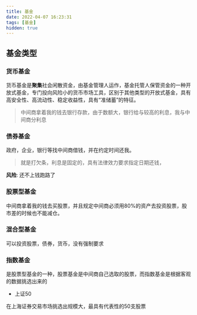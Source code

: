 ```yaml
---
title: 基金
date: 2022-04-07 16:23:31
tags: [基金]
hidden: true
---
```

## 基金类型

### 货币基金

货币基金是**聚集**社会闲散资金，由基金管理人运作，基金托管人保管资金的一种开放式基金，专门投向风险小的货币市场工具，区别于其他类型的开放式基金，具有高安全性、高流动性、稳定收益性，具有“准储蓄”的特征。

> 中间商拿着我的钱去银行存款，由于数额大，银行给与较高的利息，我与中间商分利息

### 债券基金

政府，企业，银行等找中间商借钱，并在约定时间还我。

> 就是打欠条，利息是固定的，具有法律效力要求指定日期还钱，

**风险**: 还不上钱跑路了

### 股票型基金

中间商拿着我的钱去买股票，并且规定中间商必须用80%的资产去投资股票，股市差的时候也不能减仓。

### 混合型基金

可以投资股票，债券，货币，没有强制要求

 ### 指数基金

是股票型基金的一种，股票基金是中间商自己选取的股票，而指数基金是根据客观的数据挑选出来的

- 上证50

在上海证券交易市场挑选出规模大，最具有代表性的50支股票
